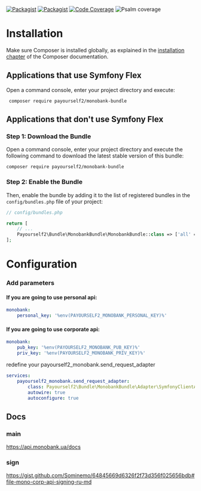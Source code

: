 [![Packagist](https://img.shields.io/packagist/v/payourself2/monobank-bundle.svg)](https://packagist.org/packages/payourself2/monobank-bundle)
[![Packagist](https://img.shields.io/packagist/dt/payourself2/monobank-bundle.svg)](https://packagist.org/packages/payourself2/monobank-bundle)
[![Code Coverage](https://img.shields.io/codecov/c/gh/payourself2/monobank-bundle/main?style=flat-square)](https://app.codecov.io/gh/payourself2/monobank-bundle)
![Psalm coverage](https://shepherd.dev/github/payourself2/monobank-bundle/coverage.svg)

Installation
============

Make sure Composer is installed globally, as explained in the
[installation chapter](https://getcomposer.org/doc/00-intro.md)
of the Composer documentation.

Applications that use Symfony Flex
----------------------------------

Open a command console, enter your project directory and execute:

```console
 composer require payourself2/monobank-bundle 
```

Applications that don't use Symfony Flex
----------------------------------------

### Step 1: Download the Bundle

Open a command console, enter your project directory and execute the
following command to download the latest stable version of this bundle:

```console
composer require payourself2/monobank-bundle 
```

### Step 2: Enable the Bundle

Then, enable the bundle by adding it to the list of registered bundles
in the `config/bundles.php` file of your project:

```php
// config/bundles.php

return [
    // ...
    Payourself2\Bundle\MonobankBundle\MonobankBundle::class => ['all' => true],
];
```

Configuration
============
### Add parameters
#### If you are going to use personal api:
```yaml
monobank:
    personal_key: '%env(PAYOURSELF2_MONOBANK_PERSONAL_KEY)%'
 ```

#### If you are going to use corporate api:
```yaml
monobank:
    pub_key: '%env(PAYOURSELF2_MONOBANK_PUB_KEY)%'
    priv_key: '%env(PAYOURSELF2_MONOBANK_PRIV_KEY)%'
 ```

redefine your payourself2_monobank.send_request_adapter 
```yaml
services:
    payourself2_monobank.send_request_adapter:
        class: Payourself2\Bundle\MonobankBundle\Adapter\SymfonyClientAdapter
        autowire: true
        autoconfigure: true
 ```

## Docs
### main
https://api.monobank.ua/docs
### sign
https://gist.github.com/Sominemo/64845669d6326f2f73d356f025656bdb#file-mono-corp-api-signing-ru-md
